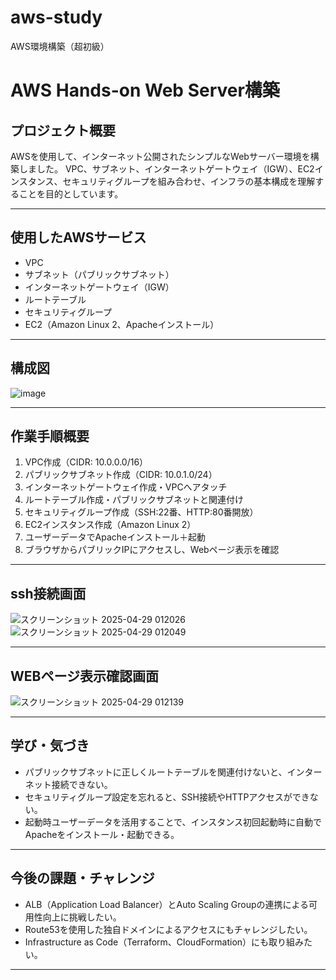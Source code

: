 # aws-study
AWS環境構築（超初級）

# AWS Hands-on Web Server構築

## プロジェクト概要
AWSを使用して、インターネット公開されたシンプルなWebサーバー環境を構築しました。
VPC、サブネット、インターネットゲートウェイ（IGW）、EC2インスタンス、セキュリティグループを組み合わせ、インフラの基本構成を理解することを目的としています。

---

## 使用したAWSサービス
- VPC
- サブネット（パブリックサブネット）
- インターネットゲートウェイ（IGW）
- ルートテーブル
- セキュリティグループ
- EC2（Amazon Linux 2、Apacheインストール）

---

## 構成図
![image](https://github.com/user-attachments/assets/cf93dc04-bbb5-47f5-b0f3-089ca896fe22)



---

## 作業手順概要
1. VPC作成（CIDR: 10.0.0.0/16）
2. パブリックサブネット作成（CIDR: 10.0.1.0/24）
3. インターネットゲートウェイ作成・VPCへアタッチ
4. ルートテーブル作成・パブリックサブネットと関連付け
5. セキュリティグループ作成（SSH:22番、HTTP:80番開放）
6. EC2インスタンス作成（Amazon Linux 2）
7. ユーザーデータでApacheインストール＋起動
8. ブラウザからパブリックIPにアクセスし、Webページ表示を確認

---

## ssh接続画面
![スクリーンショット 2025-04-29 012026](https://github.com/user-attachments/assets/e4b9350e-601c-4b2a-9066-94012be0cd1b)
![スクリーンショット 2025-04-29 012049](https://github.com/user-attachments/assets/aa7dc343-7d26-4582-97c8-5dedc0d2ebbc)


---

## WEBページ表示確認画面
![スクリーンショット 2025-04-29 012139](https://github.com/user-attachments/assets/47bd5b34-977d-4e5e-a403-c98df284f1d3)


---

## 学び・気づき
- パブリックサブネットに正しくルートテーブルを関連付けないと、インターネット接続できない。
- セキュリティグループ設定を忘れると、SSH接続やHTTPアクセスができない。
- 起動時ユーザーデータを活用することで、インスタンス初回起動時に自動でApacheをインストール・起動できる。

---

## 今後の課題・チャレンジ
- ALB（Application Load Balancer）とAuto Scaling Groupの連携による可用性向上に挑戦したい。
- Route53を使用した独自ドメインによるアクセスにもチャレンジしたい。
- Infrastructure as Code（Terraform、CloudFormation）にも取り組みたい。

---
